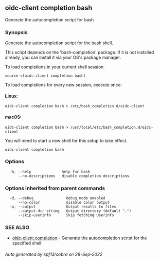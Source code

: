 ## oidc-client completion bash

Generate the autocompletion script for bash

### Synopsis

Generate the autocompletion script for the bash shell.

This script depends on the 'bash-completion' package.
If it is not installed already, you can install it via your OS's package manager.

To load completions in your current shell session:

	source <(oidc-client completion bash)

To load completions for every new session, execute once:

#### Linux:

	oidc-client completion bash > /etc/bash_completion.d/oidc-client

#### macOS:

	oidc-client completion bash > /usr/local/etc/bash_completion.d/oidc-client

You will need to start a new shell for this setup to take effect.


```
oidc-client completion bash
```

### Options

```
  -h, --help              help for bash
      --no-descriptions   disable completion descriptions
```

### Options inherited from parent commands

```
  -d, --debug               debug mode enabled
      --no-color            disable color output
  -o, --output              Output results to files
      --output-dir string   Output directory (default ".")
      --skip-userinfo       Skip fetching Userinfo
```

### SEE ALSO

* [oidc-client completion](oidc-client_completion.md)	 - Generate the autocompletion script for the specified shell

###### Auto generated by spf13/cobra on 28-Sep-2022
